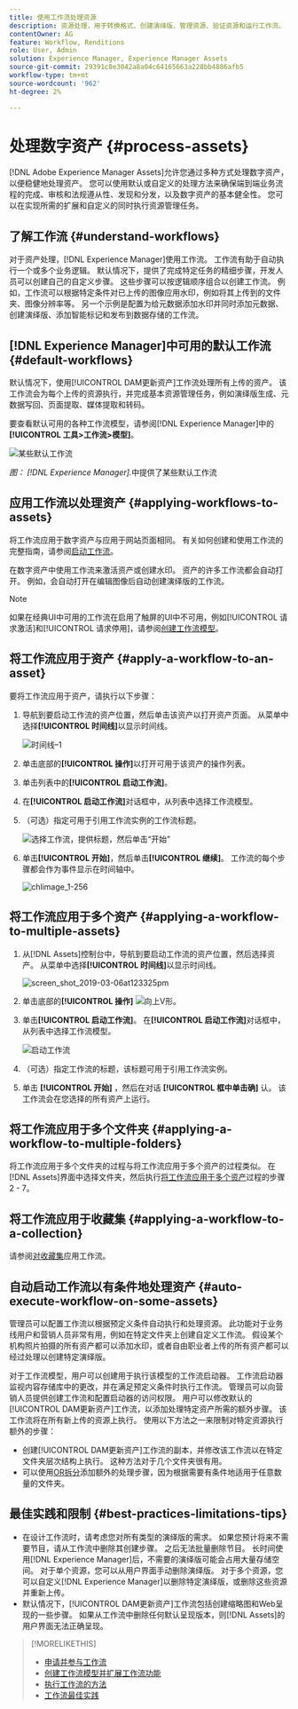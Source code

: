 ```yaml
---
title: 使用工作流处理资源
description: 资源处理，用于转换格式、创建演绎版、管理资源、验证资源和运行工作流。
contentOwner: AG
feature: Workflow, Renditions
role: User, Admin
solution: Experience Manager, Experience Manager Assets
source-git-commit: 29391c8e3042a8a04c64165663a228bb4886afb5
workflow-type: tm+mt
source-wordcount: '962'
ht-degree: 2%

---
```


# 处理数字资产 {#process-assets}

[!DNL Adobe Experience Manager Assets]允许您通过多种方式处理数字资产，以便稳健地处理资产。 您可以使用默认或自定义的处理方法来确保端到端业务流程的完成、审核和法规遵从性、发现和分发，以及数字资产的基本健全性。 您可以在实现所需的扩展和自定义的同时执行资源管理任务。

## 了解工作流 {#understand-workflows}

对于资产处理，[!DNL Experience Manager]使用工作流。 工作流有助于自动执行一个或多个业务逻辑。 默认情况下，提供了完成特定任务的精细步骤，开发人员可以创建自己的自定义步骤。 这些步骤可以按逻辑顺序组合以创建工作流。 例如，工作流可以根据特定条件对已上传的图像应用水印，例如将其上传到的文件夹、图像分辨率等。 另一个示例是配置为给元数据添加水印并同时添加元数据、创建演绎版、添加智能标记和发布到数据存储的工作流。

## [!DNL Experience Manager]中可用的默认工作流 {#default-workflows}

默认情况下，使用[!UICONTROL DAM更新资产]工作流处理所有上传的资产。 该工作流会为每个上传的资源执行，并完成基本资源管理任务，例如演绎版生成、元数据写回、页面提取、媒体提取和转码。

要查看默认可用的各种工作流模型，请参阅[!DNL Experience Manager]中的&#x200B;**[!UICONTROL 工具>工作流>模型]**。

![某些默认工作流](assets/aem-default-workflows.png)

*图： [!DNL Experience Manager].*&#x200B;中提供了某些默认工作流

## 应用工作流以处理资产 {#applying-workflows-to-assets}

将工作流应用于数字资产与应用于网站页面相同。 有关如何创建和使用工作流的完整指南，请参阅[启动工作流](/help/sites-authoring/workflows-participating.md)。

在数字资产中使用工作流来激活资产或创建水印。 资产的许多工作流都会自动打开。 例如，会自动打开在编辑图像后自动创建演绎版的工作流。

>[!NOTE]
>
>如果在经典UI中可用的工作流在启用了触屏的UI中不可用，例如[!UICONTROL 请求激活]和[!UICONTROL 请求停用]，请参阅[创建工作流模型](/help/sites-developing/workflows-models.md#classic2touchui)。

## 将工作流应用于资产 {#apply-a-workflow-to-an-asset}

<!-- 
TBD: Add animated GIF for these steps instead of all these screenshots.
-->
要将工作流应用于资产，请执行以下步骤：

1. 导航到要启动工作流的资产位置，然后单击该资产以打开资产页面。 从菜单中选择&#x200B;**[!UICONTROL 时间线]**&#x200B;以显示时间线。

   ![时间线–1](assets/timeline.png)

1. 单击底部的&#x200B;**[!UICONTROL 操作]**&#x200B;以打开可用于该资产的操作列表。

1. 单击列表中的&#x200B;**[!UICONTROL 启动工作流]**。

1. 在&#x200B;**[!UICONTROL 启动工作流]**&#x200B;对话框中，从列表中选择工作流模型。

1. （可选）指定可用于引用工作流实例的工作流标题。

   ![选择工作流，提供标题，然后单击“开始”](assets/start-workflow.png)

1. 单击&#x200B;**[!UICONTROL 开始]**，然后单击&#x200B;**[!UICONTROL 继续]**。 工作流的每个步骤都会作为事件显示在时间轴中。

   ![chlimage_1-256](assets/chlimage_1-52.png)

## 将工作流应用于多个资产 {#applying-a-workflow-to-multiple-assets}

1. 从[!DNL Assets]控制台中，导航到要启动工作流的资产位置，然后选择资产。 从菜单中选择&#x200B;**[!UICONTROL 时间线]**&#x200B;以显示时间线。

   ![screen_shot_2019-03-06at123325pm](assets/chlimage_1-136.png)

1. 单击底部的&#x200B;**[!UICONTROL 操作]** ![向上V形](assets/do-not-localize/chevron-up-icon.png)。
1. 单击&#x200B;**[!UICONTROL 启动工作流]**。 在&#x200B;**[!UICONTROL 启动工作流]**&#x200B;对话框中，从列表中选择工作流模型。

   ![启动工作流](assets/start-workflow.png)

1. （可选）指定工作流的标题，该标题可用于引用工作流实例。
1. 单击 **[!UICONTROL 开始]** ，然后在对话 **[!UICONTROL 框中单击确]** 认。 该工作流会在您选择的所有资产上运行。

## 将工作流应用于多个文件夹 {#applying-a-workflow-to-multiple-folders}

将工作流应用于多个文件夹的过程与将工作流应用于多个资产的过程类似。 在[!DNL Assets]界面中选择文件夹，然后执行[将工作流应用于多个资产](/help/assets/assets-workflow.md#applying-a-workflow-to-multiple-assets)过程的步骤2 - 7。

## 将工作流应用于收藏集 {#applying-a-workflow-to-a-collection}

请参阅[对收藏集](/help/assets/manage-collections.md#running-a-workflow-on-a-collection)应用工作流。

## 自动启动工作流以有条件地处理资产 {#auto-execute-workflow-on-some-assets}

管理员可以配置工作流以根据预定义条件自动执行和处理资源。 此功能对于业务线用户和营销人员非常有用，例如在特定文件夹上创建自定义工作流。 假设某个机构照片拍摄的所有资产都可以添加水印，或者自由职业者上传的所有资产都可以经过处理以创建特定演绎版。

对于工作流模型，用户可以创建用于执行该模型的工作流启动器。 工作流启动器监视内容存储库中的更改，并在满足预定义条件时执行工作流。 管理员可以向营销人员提供创建工作流和配置启动器的访问权限。 用户可以修改默认的[!UICONTROL DAM更新资产]工作流，以添加处理特定资产所需的额外步骤。 该工作流将在所有新上传的资源上执行。 使用以下方法之一来限制对特定资源执行额外的步骤：

* 创建[!UICONTROL DAM更新资产]工作流的副本，并修改该工作流以在特定文件夹层次结构上执行。 这种方法对于几个文件夹很有用。
* 可以使用[OR拆分](/help/sites-developing/workflows-step-ref.md#or-split)添加额外的处理步骤，因为根据需要有条件地适用于任意数量的文件夹。

## 最佳实践和限制 {#best-practices-limitations-tips}

* 在设计工作流时，请考虑您对所有类型的演绎版的需求。 如果您预计将来不需要节目，请从工作流中删除其创建步骤。 之后无法批量删除节目。 长时间使用[!DNL Experience Manager]后，不需要的演绎版可能会占用大量存储空间。 对于单个资源，您可以从用户界面手动删除演绎版。 对于多个资源，您可以自定义[!DNL Experience Manager]以删除特定演绎版，或删除这些资源并重新上传。
* 默认情况下，[!UICONTROL DAM更新资产]工作流包括创建缩略图和Web呈现的一些步骤。 如果从工作流中删除任何默认呈现版本，则[!DNL Assets]的用户界面无法正确呈现。

>[!MORELIKETHIS]
>
>* [申请并参与工作流](/help/sites-authoring/workflows.md)
>* [创建工作流模型并扩展工作流功能](/help/sites-developing/workflows.md)
>* [执行工作流的方法](/help/sites-administering/workflows-starting.md)
>* [工作流最佳实践](/help/sites-developing/workflows-best-practices.md)
